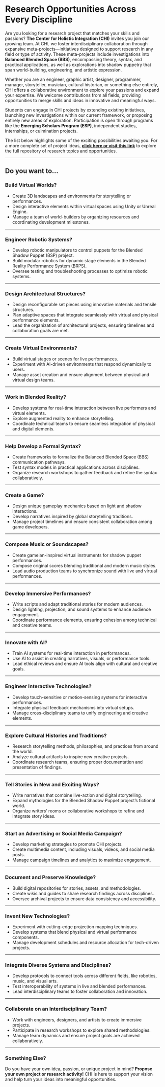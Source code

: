 # Research Opportunities Across Every Discipline

Are you looking for a research project that matches your skills and passions? **The Center for Holistic Integration (CHI)** invites you join our growing team. At CHI, we foster interdisciplinary collaboration through expansive meta-projects—initiatives designed to support research in any field or type of activity. These meta-projects include investigations into **Balanced Blended Space (BBS)**, encompassing theory, syntax, and practical applications, as well as explorations into shadow puppetry that span world-building, engineering, and artistic expression.

Whether you are an engineer, graphic artist, designer, programmer, manager, storyteller, musician, cultural historian, or something else entirely, CHI offers a collaborative environment to explore your passions and expand your expertise. We welcome contributions from all fields, providing opportunities to merge skills and ideas in innovative and meaningful ways.

Students can engage in CHI projects by extending existing initiatives, launching new investigations within our current framework, or proposing entirely new areas of exploration. Participation is open through programs like the **Emerging Scholars Program (ESP)**, independent studies, internships, or culmination projects.

The list below highlights some of the exciting possibilities awaiting you. For a more complete set of project ideas, **[click here or visit this link](#)** to explore the full repository of research topics and opportunities.

---

## Do you want to...

### Build Virtual Worlds?
- Create 3D landscapes and environments for storytelling or performances.
- Design interactive elements within virtual spaces using Unity or Unreal Engine.
- Manage a team of world-builders by organizing resources and coordinating development milestones.

---

### Engineer Robotic Systems?
- Develop robotic manipulators to control puppets for the Blended Shadow Puppet (BSP) project.
- Build modular robotics for dynamic stage elements in the Blended Reality Performance System (BRPS).
- Oversee testing and troubleshooting processes to optimize robotic systems.

---

### Design Architectural Structures?
- Design reconfigurable set pieces using innovative materials and tensile structures.
- Plan adaptive spaces that integrate seamlessly with virtual and physical performance elements.
- Lead the organization of architectural projects, ensuring timelines and collaboration goals are met.

---

### Create Virtual Environments?
- Build virtual stages or scenes for live performances.
- Experiment with AI-driven environments that respond dynamically to users.
- Manage asset creation and ensure alignment between physical and virtual design teams.

---

### Work in Blended Reality?
- Develop systems for real-time interaction between live performers and virtual elements.
- Explore augmented reality to enhance storytelling.
- Coordinate technical teams to ensure seamless integration of physical and digital elements.

---

### Help Develop a Formal Syntax?
- Create frameworks to formalize the Balanced Blended Space (BBS) communication pathways.
- Test syntax models in practical applications across disciplines.
- Organize research workshops to gather feedback and refine the syntax collaboratively.

---

### Create a Game?
- Design unique gameplay mechanics based on light and shadow interactions.
- Develop narratives inspired by global storytelling traditions.
- Manage project timelines and ensure consistent collaboration among game developers.

---

### Compose Music or Soundscapes?
- Create gamelan-inspired virtual instruments for shadow puppet performances.
- Compose original scores blending traditional and modern music styles.
- Lead audio production teams to synchronize sound with live and virtual performances.

---

### Develop Immersive Performances?
- Write scripts and adapt traditional stories for modern audiences.
- Design lighting, projection, and sound systems to enhance audience engagement.
- Coordinate performance elements, ensuring cohesion among technical and creative teams.

---

### Innovate with AI?
- Train AI systems for real-time interaction in performances.
- Use AI to assist in creating narratives, visuals, or performance tools.
- Lead ethical reviews and ensure AI tools align with cultural and creative goals.

---

### Engineer Interactive Technologies?
- Develop touch-sensitive or motion-sensing systems for interactive performances.
- Integrate physical feedback mechanisms into virtual setups.
- Manage cross-disciplinary teams to unify engineering and creative elements.

---

### Explore Cultural Histories and Traditions?
- Research storytelling methods, philosophies, and practices from around the world.
- Analyze cultural artifacts to inspire new creative projects.
- Coordinate research teams, ensuring proper documentation and presentation of findings.

---

### Tell Stories in New and Exciting Ways?
- Write narratives that combine live-action and digital storytelling.
- Expand mythologies for the Blended Shadow Puppet project’s fictional world.
- Organize writers’ rooms or collaborative workshops to refine and integrate story ideas.

---

### Start an Advertising or Social Media Campaign?
- Develop marketing strategies to promote CHI projects.
- Create multimedia content, including visuals, videos, and social media posts.
- Manage campaign timelines and analytics to maximize engagement.

---

### Document and Preserve Knowledge?
- Build digital repositories for stories, assets, and methodologies.
- Create wikis and guides to share research findings across disciplines.
- Oversee archival projects to ensure data consistency and accessibility.

---

### Invent New Technologies?
- Experiment with cutting-edge projection mapping techniques.
- Develop systems that blend physical and virtual performance components.
- Manage development schedules and resource allocation for tech-driven projects.

---

### Integrate Diverse Systems and Disciplines?
- Develop protocols to connect tools across different fields, like robotics, music, and visual arts.
- Test interoperability of systems in live and blended performances.
- Lead interdisciplinary teams to foster collaboration and innovation.

---

### Collaborate on an Interdisciplinary Team?
- Work with engineers, designers, and artists to create immersive projects.
- Participate in research workshops to explore shared methodologies.
- Manage team dynamics and ensure project goals are achieved collaboratively.

---

### Something Else?
Do you have your own idea, passion, or unique project in mind? **Propose your own project or research activity!** CHI is here to support your vision and help turn your ideas into meaningful opportunities.

